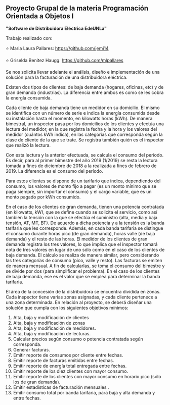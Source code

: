 ## Proyecto Grupal de la materia **Programación Orientada a Objetos I** 

**"Software de Distribuidora Eléctrica EdeUNLa"**

Trabajo realizado con:

⭐️ Maria Laura Pallares: https://github.com/jemi14

⭐️ Griselda Benitez Haugg: https://github.com/mlpallares


Se nos solicita llevar adelante el análisis, diseño e implementación de una solución para la facturación de una
distribuidora eléctrica.


Existen dos tipos de clientes: de baja demanda (hogares, oficinas, etc) y de gran demanda (industrias). La
diferencia entre ambos es como se les cobra la energía consumida.


Cada cliente de baja demanda tiene un medidor en su domicilio. El mismo se identifica con un número de serie e
indica la energía consumida desde su instalación hasta el momento, en kilowatts horas (kWh). De manera bimestral, un
inspector pasa por los domicilios de los clientes y efectúa una lectura del medidor, en la que registra la fecha y la hora y
los valores del medidor (cuántos kWh indica), en las categorías que corresponda según la clase de cliente de la que se
trate. Se registra también quién es el inspector que realizó la lectura.


Con esta lectura y la anterior efectuada, se calcula el consumo del período. Es decir, para al primer bimestre del
año 2019 (1/2019) se resta la lectura tomada a fines de diciembre de 2018 a la realizada a fines de febrero de 2019. La
diferencia es el consumo del período.


Para estos clientes se dispone de un tarifario que indica, dependiendo del consumo, los valores de monto fijo a
pagar (es un monto mínimo que se paga siempre, sin importar el consumo) y el cargo variable, que es un monto pagado
por kWh consumido.


En el caso de los clientes de gran demanda, tienen una potencia contratada (en kilowatts, kW), que se define
cuando se solicita el servicio, como así también la tensión con la que se efectúa el suministro (alta, media y baja tensión,
AT, MT, BT). De acuerdo a dicha potencia y a la tensión es la banda tarifaria que les corresponde. Además, en cada
banda tarifaria se distingue el consumo durante horas pico (de gran demanda), horas valle (de baja demanda) y el resto
de las horas. El medidor de los clientes de gran demanda registra los tres valores, lo que implica que el inspector tomará
nota de tres valores en lugar de uno sólo como en el caso de los clientes de baja demanda. El cálculo se realiza de
manera similar, pero considerando las tres categorías de consumo (pico, valle y resto).
Las facturas se emiten de manera mensual. A fin de calcularlas, se toma el consumo del bimestre y se divide por
dos (para simplificar el problema). En el caso de los clientes de baja demanda, ese es el valor que se emplea para
determinar la banda tarifaria.


El área de la concesión de la distribuidora se encuentra dividida en zonas. Cada inspector tiene varias zonas
asignadas, y cada cliente pertenece a una zona determinada.
En relación al proyecto, se deberá diseñar una solución que cumpla con los siguientes objetivos mínimos:
1. Alta, baja y modificación de clientes
2. Alta, baja y modificación de zonas
3. Alta, baja y modificación de medidores.
4. Alta, baja y modificación de lecturas.
5. Calcular precios según consumo o potencia contratada según corresponda.
6. Generar facturas.
7. Emitir reporte de consumos por cliente entre fechas.
8. Emitir reporte de facturas emitidas entre fechas.
9. Emitir reporte de energía total entregada entre fechas.
10. Emitir reporte de los diez clientes con mayor consumo.
11. Emitir reporte de los clientes con mayor consumo en horario pico (sólo los de gran demanda).
12. Emitir estadísticas de facturación mensuales .
13. Emitir consumo total por banda tarifaria, para baja y alta demanda y entre fechas.
